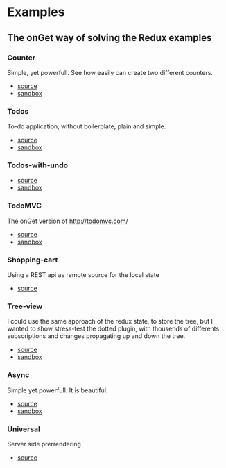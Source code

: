 # Examples

## The onGet way of solving the Redux examples

### Counter
Simple, yet powerfull. See how easily can create two different counters.

* [source](/examples/counter)
* [sandbox](https://codesandbox.io/s/github/hacknlove/onGet/tree/master/examples/counter)


### Todos
To-do application, without boilerplate, plain and simple.

* [source](/master/examples/todos)
* [sandbox](https://codesandbox.io/s/github/hacknlove/onGet/tree/master/examples/todos)

### Todos-with-undo

* [source](/examples/todos-with-undo)
* [sandbox](https://codesandbox.io/s/github/hacknlove/onGet/tree/master/examples/todos-with-undo)


### TodoMVC

The onGet version of http://todomvc.com/
* [source](/master/examples/todomvc)
* [sandbox](https://codesandbox.io/s/github/hacknlove/onGet/tree/master/examples/todomvc)

### Shopping-cart

Using a REST api  as remote source for the local state

* [source](/examples/shopping-cart)


### Tree-view

I could use the same approach of the redux state, to store the tree, but I wanted to show stress-test the dotted plugin, with thousends of differents subscriptions and changes propagating up and down the tree.


* [source](/examples/tree-view)
* [sandbox](https://codesandbox.io/s/github/hacknlove/onGet/tree/master/examples/tree-view)

### Async

Simple yet powerfull. It is beautiful.

* [source](/examples/async)
* [sandbox](https://codesandbox.io/s/github/hacknlove/onGet/tree/master/examples/async)

### Universal

Server side prerrendering

* [source](/examples/universal)

